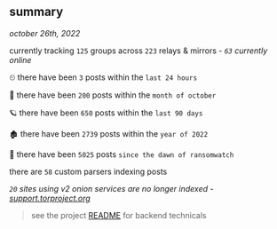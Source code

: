
## summary
_october 26th, 2022_

currently tracking `125` groups across `223` relays & mirrors - _`63` currently online_

⏲ there have been `3` posts within the `last 24 hours`

🦈 there have been `200` posts within the `month of october`

🪐 there have been `650` posts within the `last 90 days`

🏚 there have been `2739` posts within the `year of 2022`

🦕 there have been `5025` posts `since the dawn of ransomwatch`

there are `58` custom parsers indexing posts

_`20` sites using v2 onion services are no longer indexed - [support.torproject.org](https://support.torproject.org/onionservices/v2-deprecation/)_

> see the project [README](https://github.com/joshhighet/ransomwatch#ransomwatch--) for backend technicals
